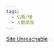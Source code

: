 ```yaml
---
tags:
  - 仏教/慢
  - 人間関係
---
```

[Site Unreachable](https://x.com/phrayuki/status/1839306697216762234)

